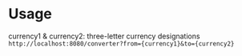 # Usage
currency1 & currency2: three-letter currency designations
`http://localhost:8080/converter?from={currency1}&to={currency2}`